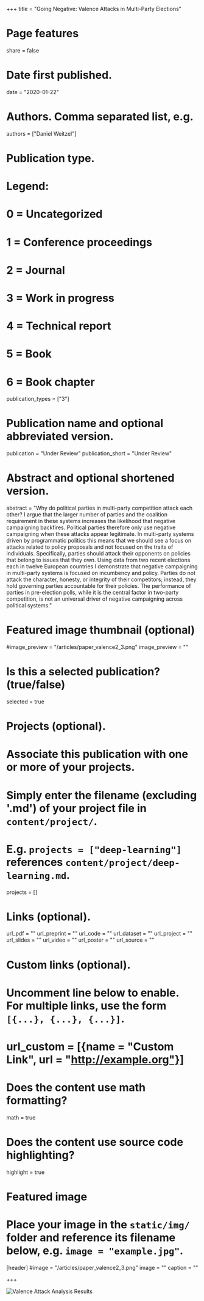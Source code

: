 +++
title = "Going Negative: Valence Attacks in Multi-Party Elections"

# Page features
share =  false 

# Date first published.
date = "2020-01-22"

# Authors. Comma separated list, e.g.
authors = ["Daniel Weitzel"]

# Publication type.
# Legend:
# 0 = Uncategorized
# 1 = Conference proceedings
# 2 = Journal
# 3 = Work in progress
# 4 = Technical report
# 5 = Book
# 6 = Book chapter
publication_types = ["3"]

# Publication name and optional abbreviated version.
publication = "Under Review"
publication_short = "Under Review"

# Abstract and optional shortened version.
abstract = "Why do political parties in multi-party competition attack each other? I argue that the larger number of parties and the coalition requirement in these systems increases the likelihood that negative campaigning backfires. Political parties therefore only use negative campaigning when these attacks appear legitimate. In multi-party systems driven by programmatic politics this means that we should see a focus on attacks related to policy proposals and not focused on the traits of individuals. Specifically, parties should attack their opponents on policies that belong to issues that they own. Using data from two recent elections each in twelve European countries I demonstrate that negative campaigning in multi-party systems is focused on incumbency and policy. Parties do not attack the character, honesty, or integrity of their competitors; instead, they hold governing parties accountable for their policies. The performance of parties in pre-election polls, while it is the central factor in two-party competition, is not an universal driver of negative campaigning across political systems."

# Featured image thumbnail (optional)
#image_preview = "/articles/paper_valence2_3.png"
image_preview = ""

# Is this a selected publication? (true/false)
selected = true

# Projects (optional).
#   Associate this publication with one or more of your projects.
#   Simply enter the filename (excluding '.md') of your project file in `content/project/`.
#   E.g. `projects = ["deep-learning"]` references `content/project/deep-learning.md`.
projects = []

# Links (optional).
url_pdf = ""
url_preprint = ""
url_code = ""
url_dataset = ""
url_project = ""
url_slides = ""
url_video = ""
url_poster = ""
url_source = ""

# Custom links (optional).
#   Uncomment line below to enable. For multiple links, use the form `[{...}, {...}, {...}]`.
# url_custom = [{name = "Custom Link", url = "http://example.org"}]

# Does the content use math formatting?
math = true

# Does the content use source code highlighting?
highlight = true

# Featured image
# Place your image in the `static/img/` folder and reference its filename below, e.g. `image = "example.jpg"`.
[header]
#image = "/articles/paper_valence2_3.png"
image = ""
caption = ""

+++

![Valence Attack Analysis Results](../../img/articles/paper_valence2_4.png)


